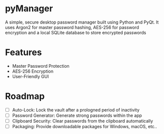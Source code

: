 # pyManager
A simple, secure desktop password manager built using Python and PyQt. It uses Argon2 for master password hashing, AES-256 for password encryption and a local SQLite database to store encrypted passwords

# Features

 - Master Password Protection
 - AES-256 Encryption
 - User-Friendly GUI

# Roadmap

 - [ ] Auto-Lock: Lock the vault after a prologned period of inactivity
 - [ ] Password Generator: Generate strong passwords within the app
 - [ ] Clipboard Security: Clear passwords from the clipboard automatically
 - [ ] Packaging: Provide downloadable packages for Windows, macOS, etc..
